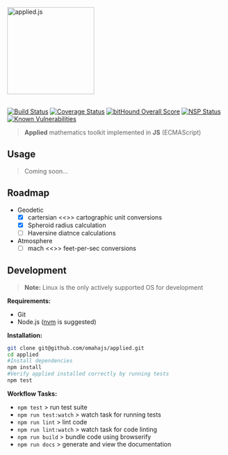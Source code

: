 <div style="text-align:left;width:100%;">
    <img height="200px" alt="applied.js" src="https://dl.dropboxusercontent.com/s/fxhrif7vjdn9iii/applied-js.png?dl=0"/>
</div>
</br>

[![Build Status](https://travis-ci.org/omahajs/applied.svg?branch=master)](https://travis-ci.org/omahajs/applied)
[![Coverage Status](https://coveralls.io/repos/github/omahajs/applied/badge.svg?branch=master)](https://coveralls.io/github/omahajs/applied?branch=master)
[![bitHound Overall Score](https://www.bithound.io/github/omahajs/applied/badges/score.svg)](https://www.bithound.io/github/omahajs/applied)
[![NSP Status](https://nodesecurity.io/orgs/omaha-js/projects/dcda8c14-52c5-442a-a6d6-2a3396c0c5d5/badge)](https://nodesecurity.io/orgs/omaha-js/projects/dcda8c14-52c5-442a-a6d6-2a3396c0c5d5)
[![Known Vulnerabilities](https://snyk.io/test/github/omahajs/applied/badge.svg)](https://snyk.io/test/github/omahajs/applied)


> **Applied** mathematics toolkit implemented in **JS** (ECMAScript)

Usage
-----

> Coming soon...

Roadmap
-------

- Geodetic
  - [x] cartersian <<>> cartographic unit conversions
  - [x] Spheroid radius calculation
  - [ ] Haversine diatnce calculations
- Atmosphere
  - [ ] mach <<>> feet-per-sec conversions

Development
-----------

> **Note:**  Linux is the only actively supported OS for development

**Requirements:**
- Git
- Node.js ([nvm](https://github.com/creationix/nvm) is suggested)

**Installation:**

```bash
git clone git@github.com/omahajs/applied.git
cd applied
#Install dependencies
npm install
#Verify applied installed correctly by running tests
npm test
```
**Workflow Tasks:**

- `npm test` > run test suite
- `npm run test:watch` > watch task for running tests
- `npm run lint` > lint code
- `npm run lint:watch` > watch task for code linting
- `npm run build` > bundle code using browserify
- `npm run docs` > generate and view the documentation
